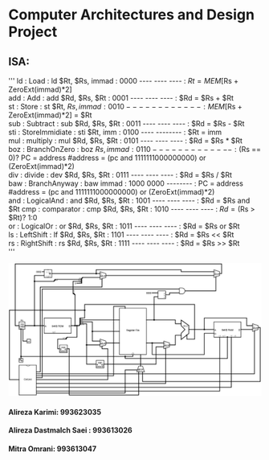 # Computer Architectures and Design Project  
## ISA:  
''' 
ld  : Load           : ld  $Rt, $Rs, immad : 0000 ---- ---- ---- : $Rt = MEM[$Rs + ZeroExt(immad)*2]  
add : Add            : add $Rd, $Rs, $Rt   : 0001 ---- ---- ---- : $Rd = $Rs + $Rt  
st  : Store          : st  $Rt, $Rs, immad : 0010 ---- ---- ---- : MEM[$Rs + ZeroExt(immad)*2] = $Rt  
sub : Subtract       : sub $Rd, $Rs, $Rt   : 0011 ---- ---- ---- : $Rd = $Rs - $Rt  
sti : StoreImmidiate : sti $Rt, imm        : 0100 ---- --------  : $Rt = imm  
mul : multiply       : mul $Rd, $Rs, $Rt   : 0101 ---- ---- ---- : $Rd = $Rs * $Rt  
boz : BranchOnZero   : boz $Rs, immad      : 0110 ---- --------- : ($Rs == 0)? PC = address #address = (pc and 1111111000000000) or (ZeroExt(immad)*2)  
div : divide         : dev $Rd, $Rs, $Rt   : 0111 ---- ---- ---- : $Rd = $Rs / $Rt  
baw : BranchAnyway   : baw immad           : 1000 0000 --------  : PC = address             #address = (pc and 1111111000000000) or (ZeroExt(immad)*2)  
and : LogicalAnd     : and $Rd, $Rs, $Rt   : 1001 ---- ---- ---- : $Rd = $Rs and $Rt
cmp : comparator     : cmp $Rd, $Rs, $Rt   : 1010 ---- ---- ---- : $Rd = ($Rs > $Rt)? 1:0  
or  : LogicalOr      : or  $Rd, $Rs, $Rt   : 1011 ---- ---- ---- : $Rd = $Rs or $Rt  
ls  : LeftShift      : lf  $Rd, $Rs, $Rt   : 1101 ---- ---- ---- : $Rd = $Rs << $Rt  
rs  : RightShift     : rs  $Rd, $Rs, $Rt   : 1111 ---- ---- ---- : $Rd = $Rs >> $Rt  
''' 
  
![main](CPU.jpg)

#### Alireza Karimi: 993623035  
#### Alireza Dastmalch Saei : 993613026
#### Mitra Omrani: 993613047  
